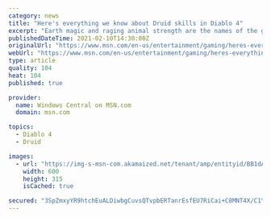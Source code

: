 ```yaml
---
category: news
title: "Here's everything we know about Druid skills in Diablo 4"
excerpt: "Earth magic and raging animal strength are the names of the game for Druids in Diablo 4. One of the classes in Diablo 4 is the Druid. In touch with nature, Druids can shapeshift into werewolves or ..."
publishedDateTime: 2021-02-10T14:30:00Z
originalUrl: "https://www.msn.com/en-us/entertainment/gaming/heres-everything-we-know-about-druid-skills-in-diablo-4/ar-BB1dzVIc"
webUrl: "https://www.msn.com/en-us/entertainment/gaming/heres-everything-we-know-about-druid-skills-in-diablo-4/ar-BB1dzVIc"
type: article
quality: 104
heat: 104
published: true

provider:
  name: Windows Central on MSN.com
  domain: msn.com

topics:
  - Diablo 4
  - Druid

images:
  - url: "https://img-s-msn-com.akamaized.net/tenant/amp/entityid/BB1dAeDz.img?h=315&w=600&m=6&q=60&o=t&l=f&f=jpg"
    width: 600
    height: 315
    isCached: true

secured: "3SpZmxyYR9htchEuALDiwbgCuvsQTvpbERTanrEsfEU7RiCai+C8MNT4X/C1Y9S3etRAJaNbEiOMxNi1daBSz/fQYagKkvAgzRCDWrxjOWYuB37fn1LdT/MEKzYfBHf5SL25TcIfIkvq6tjr2KE21qnkfjC04q3I4S/8A5zZTplxj/kpcf43Wlcolad4/s4Ddfdgyydp2DzotUYsIZf5ZqF63xDx5m8w50NHwucMjqCFPDsSlv5sRdIrDq0/zUG4pUIgVAJGVklU9lRbdPH3I6Dbhsp3YdaPpsuIkCxj+SHgYWLV8QQH3Oc3mlUuKY+DUsJxjJimziRhP/cXUER7tBPBphuaNz67BqSiE+SlPRQ=;EJBIQHJKjf1veMi3UdyhLw=="
---
```


